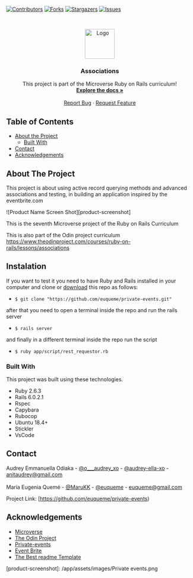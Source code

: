 <!--
*** Thanks for checking out this README Template. If you have a suggestion that would
*** make this better, please fork the repo and create a pull request or simply open
*** an issue with the tag "enhancement".
*** Thanks again! Now go create something AMAZING! :D
-->

<!-- PROJECT SHIELDS -->
<!--
*** I'm using markdown "reference style" links for readability.
*** Reference links are enclosed in brackets [ ] instead of parentheses ( ).
*** See the bottom of this document for the declaration of the reference variables
*** for contributors-url, forks-url, etc. This is an optional, concise syntax you may use.
*** https://www.markdownguide.org/basic-syntax/#reference-style-links
-->
[![Contributors][contributors-shield]][contributors-url]
[![Forks][forks-shield]][forks-url]
[![Stargazers][stars-shield]][stars-url]
[![Issues][issues-shield]][issues-url]

<!-- PROJECT LOGO -->
<br />
<p align="center">
  <a href="https://github.com/euqueme/private-events">
    <img src="https://raw.githubusercontent.com/euqueme/toy-app/master/app/assets/images/mLogo.png" alt="Logo" width="80" height="80">
  </a>

  <h3 align="center">Associations</h3>

  <p align="center">
    This project is part of the Microverse Ruby on Rails curriculum!
    <br />
    <a href="https://github.com/euqueme/private-events"><strong>Explore the docs »</strong></a>
    <br />
    <br />
    <a href="https://github.com/euqueme/private-events/issues">Report Bug</a>
    ·
    <a href="https://github.com/euqueme/private-events/issues">Request Feature</a>
  </p>
</p>

<!-- TABLE OF CONTENTS -->
## Table of Contents

* [About the Project](#about-the-project)
  * [Built With](#built-with)
* [Contact](#contact)
* [Acknowledgements](#acknowledgements)

<!-- ABOUT THE PROJECT -->
## About The Project

This project is about using active record querying methods and advanced associations and testing, in building an application inspired by the eventbrite.com

![Product Name Screen Shot][product-screenshot]

This is the seventh Microverse project of the Ruby on Rails Curriculum

This is also part of the Odin project curriculum https://www.theodinproject.com/courses/ruby-on-rails/lessons/associations


<!-- ABOUT THE PROJECT -->
## Instalation

If you want to test it you need to have Ruby and Rails installed in your computer and clone or [download](https://github.com/euqueme/private-events/archive/master.zip) this repo as follows:
* `$ git clone "https://github.com/euqueme/private-events.git"`

after that you need to open a terminal inside the repo and run the rails server
* `$ rails server`

and finally in a different terminal inside the repo run the script
* `$ ruby app/script/rest_requestor.rb`


### Built With
This project was built using these technologies.
* Ruby 2.6.3
* Rails 6.0.2.1
* Rspec
* Capybara
* Rubocop
* Ubuntu 18.4+
* Stickler
* VsCode

<!-- CONTACT -->
## Contact

Audrey Emmanuella Odiaka - [@o___audrey_xo](https://twitter.com/o___audrey_xo) - [@audrey-ella-xo](https://github.com/audrey-ella-xo) - anitaudrey@gmail.com
<br />
<br />
María Eugenia Quemé - [@MaruKK](https://twitter.com/MaruKK) - [@euqueme](https://github.com/euqueme) - euqueme@gmail.com

Project Link: [https://github.com/euqueme/private-events)

<!-- ACKNOWLEDGEMENTS -->
## Acknowledgements
* [Microverse](https://www.microverse.org/)
* [The Odin Project](https://www.theodinproject.com/)
* [Private-events](https://github.com/private-events/)
* [Event Brite](https://www.eventbrite.com/)
* [The Best readme Template](https://github.com/othneildrew/Best-README-Template)

<!-- MARKDOWN LINKS & IMAGES -->
<!-- https://www.markdownguide.org/basic-syntax/#reference-style-links -->
[contributors-shield]: https://img.shields.io/github/contributors/euqueme/private-events.svg?style=flat-square
[contributors-url]: https://github.com/euqueme/private-events/graphs/contributors
[forks-shield]: https://img.shields.io/github/forks/euqueme/private-events.svg?style=flat-square
[forks-url]: https://github.com/euqueme/private-events/network/members
[stars-shield]: https://img.shields.io/github/stars/euqueme/private-events.svg?style=flat-square
[stars-url]: https://github.com/euqueme/private-events/stargazers
[issues-shield]: https://img.shields.io/github/issues/euqueme/private-events.svg?style=flat-square
[issues-url]: https://github.com/euqueme/private-events/issues
[product-screenshot]: /app/assets/images/Private events.png